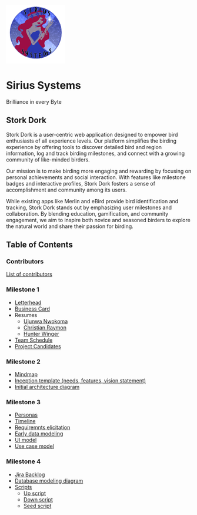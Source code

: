 ![](https://github.com/Chrission/Sirius-Systems-24-25-Senior-Project/blob/dev/team/sirius%20systems/Sirius_Systems_Logo.png?raw=true)

# Sirius Systems

Brilliance in every Byte

## Stork Dork

Stork Dork is a user-centric web application designed to empower bird enthusiasts of all experience levels. Our platform simplifies the birding experience by offering tools to discover detailed bird and region information, log and track birding milestones, and connect with a growing community of like-minded birders.

Our mission is to make birding more engaging and rewarding by focusing on personal achievements and social interaction. With features like milestone badges and interactive profiles, Stork Dork fosters a sense of accomplishment and community among its users.

While existing apps like Merlin and eBird provide bird identification and tracking, Stork Dork stands out by emphasizing user milestones and collaboration. By blending education, gamification, and community engagement, we aim to inspire both novice and seasoned birders to explore the natural world and share their passion for birding.

## Table of Contents

### Contributors

[List of contributors](CONTRIBUTORS.md)

### Milestone 1

- [Letterhead](/team/sirius%20systems/Sirius%20Systems%20Letterhead.pdf)
- [Business Card](team/sirius%20systems/Business%20Card.pdf)
- Resumes
  - [Ujunwa Nwokoma](team/ujunwa/Ujunwa%20Nwokoma%20Resume%20(Redo%20).pdf)
  - [Christian Raymon](team/christian/Christian%20Raymon%20Resume.pdf)
  - [Hunter Winger](team/hunter/Hunter%20Winger%20Resume.pdf)
- [Team Schedule](team/sirius%20systems/team-schedule.md)
- [Project Candidates](team/sirius%20systems/project-ideas.md)

### Milestone 2

- [Mindmap](team/sirius%20systems/Brainstorm%20Map.png)
- [Inception template (needs, features, vision statement)](team/sirius%20systems/Sirius%20Systems%20Web%20Application%20--%20Stork%20Dork.md)
- [Initial architecture diagram](team/sirius%20systems/Stork%20Dork%20Initial%20Architechture%20Diagram.svg)

### Milestone 3

- [Personas](team/sirius%20systems/Stork%20Dork%20Personas.md)
- [Timeline](team/sirius%20systems/timeline.png)
- [Requiremnts elicitation](team/sirius%20systems/Requirements%20Elicitation%20for%20Stork%20Dork.md)
- [Early data modeling](team/sirius%20systems/datadiagram.png)
- [UI model](team/sirius%20systems/UI_Modeling_Sketch.png)
- [Use case model](team/sirius%20systems/Use_Case_Diagram.png)

### Milestone 4

- [Jira Backlog](https://sirius-systems-2024.atlassian.net/jira/software/projects/SD/boards/1/backlog)
- [Database modeling diagram](team/sirius%20systems/db/stork_dork_db_diagram.svg)
- [Scripts](team/sirius%20systems/db/scripts/)
  - [Up script](team/sirius%20systems/db/scripts/up.sql)
  - [Down script](team/sirius%20systems/db/scripts/down.sql)
  - [Seed script](team/sirius%20systems/db/scripts/seed.sql)